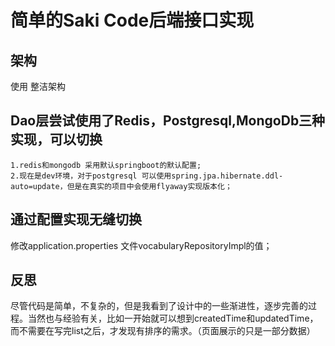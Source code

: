 # 简单的Saki Code后端接口实现

## 架构
使用 整洁架构

## Dao层尝试使用了Redis，Postgresql,MongoDb三种实现，可以切换
````
1.redis和mongodb 采用默认springboot的默认配置;
2.现在是dev环境，对于postgresql 可以使用spring.jpa.hibernate.ddl-auto=update，但是在真实的项目中会使用flyaway实现版本化；
````



## 通过配置实现无缝切换
修改application.properties 文件vocabularyRepositoryImpl的值；


## 反思
尽管代码是简单，不复杂的，但是我看到了设计中的一些渐进性，逐步完善的过程。当然也与经验有关，比如一开始就可以想到createdTime和updatedTime，
而不需要在写完list之后，才发现有排序的需求。（页面展示的只是一部分数据）